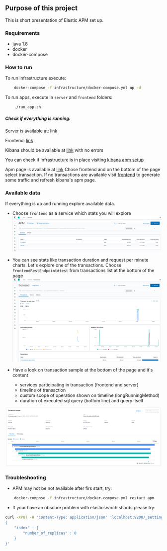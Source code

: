 ## Purpose of this project

This is short presentation of Elastic APM set up.

### Requirements

 - java 1.8
 - docker
 - docker-compose


### How to run

To run infrastructure execute:
```bash
    docker-compose -f infrastructure/docker-compose.yml up -d 
```

To run apps, execute in `server` and `frontend` folders:

```bash
    ./run_app.sh
```

##### Check if everything is running:

Server is available at:
[link](http://localhost:8082/test)

Frontend:
[link](http://localhost:8081/test)

Kibana should be available at [link](http://localhost:5601) with no errors

You can check if infrastructure is in place visiting [kibana apm setup](http://localhost:5601/app/kibana#/home/tutorial/apm?_g=())

Apm page is available at [link](http://localhost:5601/app/apm#/services?rangeFrom=now-24h&rangeTo=now&refreshPaused=true&refreshInterval=0)
Chose frontend and on the bottom of the page select transaction. If no transactions are available visit [frontend](http://localhost:8081/test) 
to generate some traffic and refresh kibana's apm page.

### Available data

 If everything is up and running explore available data.
 
 - Choose `frontend` as a service which stats you will explore
 ![frontend service selection](./docs/images/apm_services.png)

 - You can see stats like transaction duration and request per minute charts. Let's explore one of the transactions.
 Choose `FrontendRestEndpoint#test` from transactions list at the bottom of the page
 ![frontend service selection](./docs/images/apm_transactions.png)

 - Have a look on transaction sample at the bottom of the page and it's content
    - services participating in transaction (frontend and server)
    - timeline of transaction
    - custom scope of operation shown on timeline (longRunningMethod)
    - duration of executed sql query (bottom line) and query itself 
    
 ![frontend service selection](./docs/images/apm_transaction_sample.png)


### Troubleshooting
 
 - APM may not be not available after firs start, try:
 ```bash
     docker-compose -f infrastructure/docker-compose.yml restart apm
 ```
 
 - If your have an obscure problem with elasticsearch shards please try:
```bash
curl -XPUT -H 'Content-Type: application/json' 'localhost:9200/_settings' -d '
{
    "index" : {
        "number_of_replicas" : 0
    }
}'

```